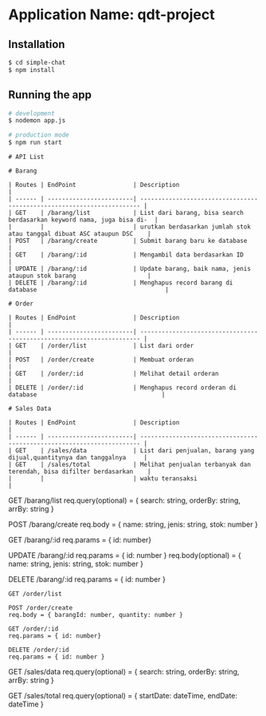 # Application Name: qdt-project

## Installation
```bash
$ cd simple-chat
$ npm install
```

## Running the app

```bash
# development
$ nodemon app.js

# production mode
$ npm run start
```
```
# API List

# Barang

| Routes | EndPoint                | Description                                                            |
| ------ | ------------------------| ---------------------------------------------------------------------- |
| GET    | /barang/list            | List dari barang, bisa search berdasarkan keyword nama, juga bisa di-  |
|        |                         | urutkan berdasarkan jumlah stok atau tanggal dibuat ASC ataupun DSC    |
| POST   | /barang/create          | Submit barang baru ke database                                         |
| GET    | /barang/:id             | Mengambil data berdasarkan ID                                          |
| UPDATE | /barang/:id             | Update barang, baik nama, jenis ataupun stok barang                    |
| DELETE | /barang/:id             | Menghapus record barang di database                                    |

# Order

| Routes | EndPoint                | Description                                                            |
| ------ | ------------------------| ---------------------------------------------------------------------- |
| GET    | /order/list             | List dari order                                                        |
| POST   | /order/create           | Membuat orderan                                                        |
| GET    | /order/:id              | Melihat detail orderan                                                 |
| DELETE | /order/:id              | Menghapus record orderan di database                                   |

# Sales Data

| Routes | EndPoint                | Description                                                            |
| ------ | ------------------------| ---------------------------------------------------------------------- |
| GET    | /sales/data             | List dari penjualan, barang yang dijual,quantitynya dan tanggalnya     |
| GET    | /sales/total            | Melihat penjualan terbanyak dan terendah, bisa difilter berdasarkan    |
|        |                         | waktu teransaksi                                                       |

```
GET /barang/list
req.query(optional) = { search: string, orderBy: string, arrBy: string }

POST /barang/create
req.body = { name: string, jenis: string, stok: number }

GET /barang/:id
req.params = { id: number}

UPDATE /barang/:id
req.params = { id: number }
req.body(optional) = { name: string, jenis: string, stok: number }

DELETE /barang/:id
req.params = { id: number }

```
GET /order/list

POST /order/create
req.body = { barangId: number, quantity: number }

GET /order/:id
req.params = { id: number}

DELETE /order/:id
req.params = { id: number }

```
GET /sales/data
req.query(optional) = { search: string, orderBy: string, arrBy: string }

GET /sales/total
req.query(optional) = { startDate: dateTime, endDate: dateTime }